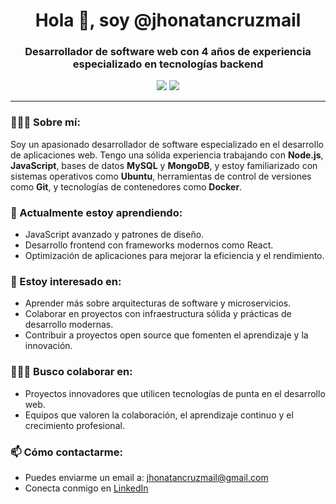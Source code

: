 <h1 align="center">Hola 👋, soy @jhonatancruzmail</h1>
<h3 align="center">Desarrollador de software web con 4 años de experiencia especializado en tecnologías backend</h3>

<p align="center">
  <img src="https://badges.pufler.dev/visits/jhonatancruzmail/jhonatancruzmail?style=flat-square&color=blue&logo=github">
  <img src="https://badges.pufler.dev/repos/jhonatancruzmail?style=flat-square&color=green&logo=github">
</p>

---

### 👨🏻‍💻 Sobre mí:

Soy un apasionado desarrollador de software especializado en el desarrollo de aplicaciones web. Tengo una sólida experiencia trabajando con **Node.js**, **JavaScript**, bases de datos **MySQL** y **MongoDB**, y estoy familiarizado con sistemas operativos como **Ubuntu**, herramientas de control de versiones como **Git**, y tecnologías de contenedores como **Docker**.

### 🌱 Actualmente estoy aprendiendo:

- JavaScript avanzado y patrones de diseño.
- Desarrollo frontend con frameworks modernos como React.
- Optimización de aplicaciones para mejorar la eficiencia y el rendimiento.

### 👀 Estoy interesado en:

- Aprender más sobre arquitecturas de software y microservicios.
- Colaborar en proyectos con infraestructura sólida y prácticas de desarrollo modernas.
- Contribuir a proyectos open source que fomenten el aprendizaje y la innovación.

### 👨🏻‍💻 Busco colaborar en:

- Proyectos innovadores que utilicen tecnologías de punta en el desarrollo web.
- Equipos que valoren la colaboración, el aprendizaje continuo y el crecimiento profesional.

### 📫 Cómo contactarme:

- Puedes enviarme un email a: jhonatancruzmail@gmail.com
- Conecta conmigo en [LinkedIn](https://www.linkedin.com/in/jhonatan-stiven-cruz-valderrama-a8b3511a4/)
